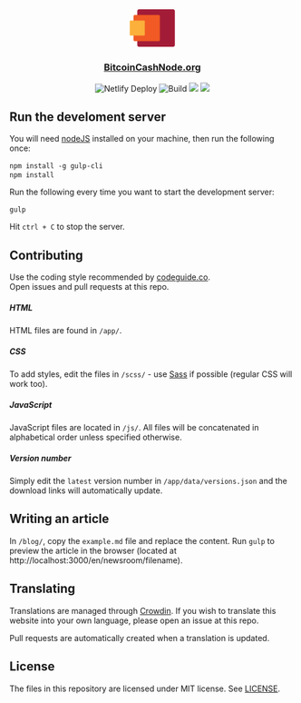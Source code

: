 <div align="center">
  <img src="app/static/img/logomark.svg" width="80">
</div>

<div align="center">
  <h3>
    <a href="https://bitcoincashnode.org">BitcoinCashNode.org</a>
  </h3>
</div>

<div align="center">
  <img src="https://api.netlify.com/api/v1/badges/27419879-7ae8-4f7b-ad2e-117fe78ce814/deploy-status" alt="Netlify Deploy">
  <img src="https://travis-ci.org/bitcoin-cash-node/bchnode-web.svg?branch=master" alt="Build">
  <a title="Crowdin" target="_blank" href="https://crowdin.com/project/bchnode-web"><img src="https://badges.crowdin.net/bchnode-web/localized.svg"></a>
  <img src="https://www.codefactor.io/repository/github/bitcoin-cash-node/bchnode-web/badge">
</div>

## Run the develoment server

You will need [nodeJS](https://nodejs.org/en/) installed on your machine, then run the following once:

```shell
npm install -g gulp-cli
npm install
```

Run the following every time you want to start the development server:

```shell
gulp
```

Hit `ctrl + C` to stop the server.

## Contributing

Use the coding style recommended by [codeguide.co](https://codeguide.co).  
Open issues and pull requests at this repo.

##### HTML

HTML files are found in `/app/`.

##### CSS

To add styles, edit the files in `/scss/` - use [Sass](https://sass-lang.com) if possible (regular CSS will work too).

##### JavaScript

JavaScript files are located in `/js/`. All files will be concatenated in alphabetical order unless specified otherwise.

##### Version number

Simply edit the `latest` version number in `/app/data/versions.json` and the download links will automatically update.

## Writing an article

In `/blog/`, copy the `example.md` file and replace the content. Run `gulp` to preview the article in the browser (located at http://localhost:3000/en/newsroom/filename).

## Translating

Translations are managed through [Crowdin](https://crowdin.com). If you wish to translate this website into your own language, please open an issue at this repo.

Pull requests are automatically created when a translation is updated.

## License

The files in this repository are licensed under MIT license. See [LICENSE](https://github.com/bitcoin-cash-node/bchnode-web/blob/master/LICENSE).
